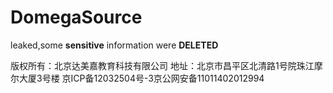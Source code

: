 # DomegaSource
leaked,some **sensitive** information were **DELETED**

版权所有：北京达美嘉教育科技有限公司 地址：北京市昌平区北清路1号院珠江摩尔大厦3号楼 京ICP备12032504号-3京公网安备11011402012994
